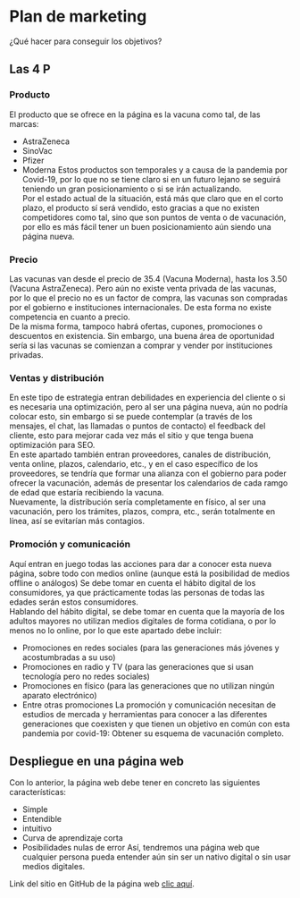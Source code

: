 # Plan de marketing
¿Qué hacer para conseguir los objetivos?

## Las 4 P

### Producto
El producto que se ofrece en la página es la vacuna como tal, de las marcas:
- AstraZeneca
- SinoVac
- Pfizer
- Moderna
Estos productos son temporales y a causa de la pandemia por Covid-19, por lo que no se tiene claro si en un futuro lejano se seguirá teniendo un gran posicionamiento o si se irán actualizando.  
Por el estado actual de la situación, está más que claro que en el corto plazo, el producto sí será vendido, esto gracias a que no existen competidores como tal, sino que son puntos de venta o de vacunación, por ello es más fácil tener un buen posicionamiento aún siendo una página nueva.

### Precio
Las vacunas van desde el precio de 35.4 (Vacuna Moderna), hasta los 3.50 (Vacuna AstraZeneca). Pero aún no existe venta privada de las vacunas, por lo que el precio no es un factor de compra, las vacunas son compradas por el gobierno e instituciones internacionales. De esta forma no existe competencia en cuanto a precio.  
De la misma forma, tampoco habrá ofertas, cupones, promociones o descuentos en existencia. Sin embargo, una buena área de oportunidad sería si las vacunas se comienzan a comprar y vender por instituciones privadas.

### Ventas y distribución
En este tipo de estrategia entran debilidades en experiencia del cliente o si es necesaria una optimización, pero al ser una página nueva, aún no podría colocar esto, sin embargo si se puede contemplar (a través de los mensajes, el chat, las llamadas o puntos de contacto) el feedback del cliente, esto para mejorar cada vez más el sitio y que tenga buena optimización para SEO.  
En este apartado también entran proveedores, canales de distribución, venta online, plazos, calendario, etc., y en el caso específico de los proveedores, se tendría que formar una alianza con el gobierno para poder ofrecer la vacunación, además de presentar los calendarios de cada ramgo de edad que estaría recibiendo la vacuna.  
Nuevamente, la distribución sería completamente en físico, al ser una vacunación, pero los trámites, plazos, compra, etc., serán totalmente en línea, así se evitarían más contagios.

### Promoción y comunicación
Aquí entran en juego todas las acciones para dar a conocer esta nueva página, sobre todo con medios online (aunque está la posibilidad de medios offline o análogos) Se debe tomar en cuenta el hábito digital de los consumidores, ya que prácticamente todas las personas de todas las edades serán estos consumidores.  
Hablando del hábito digital, se debe tomar en cuenta que la mayoría de los adultos mayores no utilizan medios digitales de forma cotidiana, o por lo menos no lo online, por lo que este apartado debe incluir:  
- Promociones en redes sociales (para las generaciones más jóvenes y acostumbradas a su uso)
- Promociones en radio y TV (para las generaciones que si usan tecnología pero no redes sociales)
- Promociones en físico (para las generaciones que no utilizan ningún aparato electrónico)
- Entre otras promociones
La promoción y comunicación necesitan de estudios de mercada y herramientas para conocer a las diferentes generaciones que coexisten y que tienen un objetivo en común con esta pandemia por covid-19: Obtener su esquema de vacunación completo.

## Despliegue en una página web
Con lo anterior, la página web debe tener en concreto las siguientes características:
- Simple
- Entendible
- intuitivo
- Curva de aprendizaje corta
- Posibilidades nulas de error
Así, tendremos una página web que cualquier persona pueda entender aún sin ser un nativo digital o sin usar medios digitales.  

Link del sitio en GitHub de la página web [clic aquí](link).